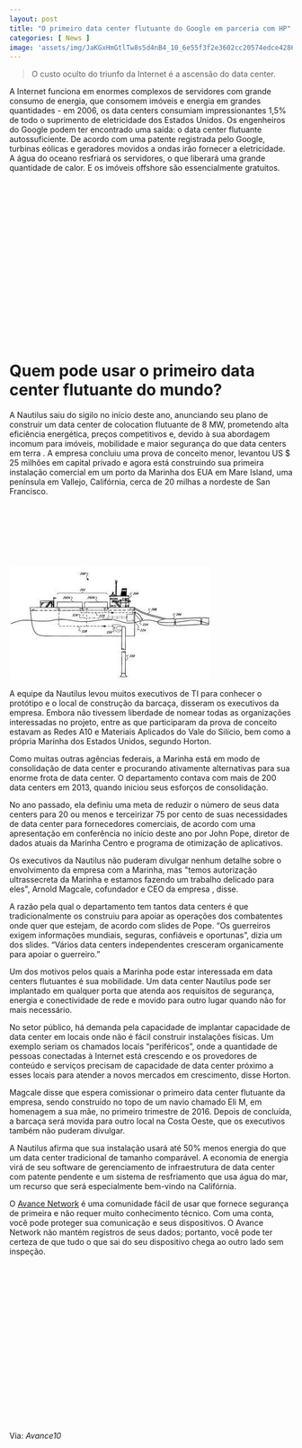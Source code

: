 ```yaml
---
layout: post
title: "O primeiro data center flutuante do Google em parceria com HP"
categories: [ News ]
image: 'assets/img/JaKGxHmGtlTw8s5d4nB4_10_6e55f3f2e3602cc20574edce4286940c_image.jpe'
---
```


> O custo oculto do triunfo da Internet é a ascensão do data center.

A Internet funciona em enormes complexos de servidores com grande consumo de energia, que consomem imóveis e energia em grandes quantidades - em 2006, os data centers consumiam impressionantes 1,5% de todo o suprimento de eletricidade dos Estados Unidos. Os engenheiros do Google podem ter encontrado uma saída: o data center flutuante autossuficiente. De acordo com uma patente registrada pelo Google, turbinas eólicas e geradores movidos a ondas irão fornecer a eletricidade. A água do oceano resfriará os servidores, o que liberará uma grande quantidade de calor. E os imóveis offshore são essencialmente gratuitos.

<!-- QUADRADO -->
<script async src="//pagead2.googlesyndication.com/pagead/js/adsbygoogle.js"></script>
<ins class="adsbygoogle"
style="display:inline-block;width:336px;height:280px"
data-ad-client="ca-pub-2838251107855362"
data-ad-slot="5351066970"></ins>
<script>
(adsbygoogle = window.adsbygoogle || []).push({});
</script>

# Quem pode usar o primeiro data center flutuante do mundo?

A Nautilus saiu do sigilo no início deste ano, anunciando seu plano de construir um data center de colocation flutuante de 8 MW, prometendo alta eficiência energética, preços competitivos e, devido à sua abordagem incomum para imóveis, mobilidade e maior segurança do que data centers em terra . A empresa concluiu uma prova de conceito menor, levantou US $ 25 milhões em capital privado e agora está construindo sua primeira instalação comercial em um porto da Marinha dos EUA em Mare Island, uma península em Vallejo, Califórnia, cerca de 20 milhas a nordeste de San Francisco.

<!-- MINI ANÚNCIO -->
<script async src="//pagead2.googlesyndication.com/pagead/js/adsbygoogle.js"></script>
<!-- Games Root -->
<ins class="adsbygoogle"
style="display:inline-block;width:730px;height:95px"
data-ad-client="ca-pub-2838251107855362"
data-ad-slot="5351066970"></ins>
<script>
(adsbygoogle = window.adsbygoogle || []).push({});
</script>

![Data Center](/assets/img/LeOWdq8WRDmURvnkyvJo_10_e9416bc7a7a0e86353d05190cd9683e5_image.jpe)

<!-- RETANGULO LARGO 2 -->
<script async src="//pagead2.googlesyndication.com/pagead/js/adsbygoogle.js"></script>
<ins class="adsbygoogle"
style="display:block; text-align:center;"
data-ad-layout="in-article"
data-ad-format="fluid"
data-ad-client="ca-pub-2838251107855362"
data-ad-slot="8549252987"></ins>
<script>
(adsbygoogle = window.adsbygoogle || []).push({});
</script>

A equipe da Nautilus levou muitos executivos de TI para conhecer o protótipo e o local de construção da barcaça, disseram os executivos da empresa. Embora não tivessem liberdade de nomear todas as organizações interessadas no projeto, entre as que participaram da prova de conceito estavam as Redes A10 e Materiais Aplicados do Vale do Silício, bem como a própria Marinha dos Estados Unidos, segundo Horton.

Como muitas outras agências federais, a Marinha está em modo de consolidação de data center e procurando ativamente alternativas para sua enorme frota de data center. O departamento contava com mais de 200 data centers em 2013, quando iniciou seus esforços de consolidação.

No ano passado, ela definiu uma meta de reduzir o número de seus data centers para 20 ou menos e terceirizar 75 por cento de suas necessidades de data center para fornecedores comerciais, de acordo com uma apresentação em conferência no início deste ano por John Pope, diretor de dados atuais da Marinha Centro e programa de otimização de aplicativos.

<!-- RETANGULO LARGO -->
<script async src="https://pagead2.googlesyndication.com/pagead/js/adsbygoogle.js"></script>
<!-- Informat -->
<ins class="adsbygoogle"
style="display:block"
data-ad-client="ca-pub-2838251107855362"
data-ad-slot="2327980059"
data-ad-format="auto"
data-full-width-responsive="true"></ins>
<script>
(adsbygoogle = window.adsbygoogle || []).push({});
</script>

Os executivos da Nautilus não puderam divulgar nenhum detalhe sobre o envolvimento da empresa com a Marinha, mas "temos autorização ultrassecreta da Marinha e estamos fazendo um trabalho delicado para eles", Arnold Magcale, cofundador e CEO da empresa , disse.

A razão pela qual o departamento tem tantos data centers é que tradicionalmente os construiu para apoiar as operações dos combatentes onde quer que estejam, de acordo com slides de Pope. “Os guerreiros exigem informações mundiais, seguras, confiáveis ​​e oportunas”, dizia um dos slides. “Vários data centers independentes cresceram organicamente para apoiar o guerreiro.”

Um dos motivos pelos quais a Marinha pode estar interessada em data centers flutuantes é sua mobilidade. Um data center Nautilus pode ser implantado em qualquer porta que atenda aos requisitos de segurança, energia e conectividade de rede e movido para outro lugar quando não for mais necessário.

No setor público, há demanda pela capacidade de implantar capacidade de data center em locais onde não é fácil construir instalações físicas. Um exemplo seriam os chamados locais “periféricos”, onde a quantidade de pessoas conectadas à Internet está crescendo e os provedores de conteúdo e serviços precisam de capacidade de data center próximo a esses locais para atender a novos mercados em crescimento, disse Horton.

Magcale disse que espera comissionar o primeiro data center flutuante da empresa, sendo construído no topo de um navio chamado Eli M, em homenagem a sua mãe, no primeiro trimestre de 2016. Depois de concluída, a barcaça será movida para outro local na Costa Oeste, que os executivos também não puderam divulgar.

A Nautilus afirma que sua instalação usará até 50% menos energia do que um data center tradicional de tamanho comparável. A economia de energia virá de seu software de gerenciamento de infraestrutura de data center com patente pendente e um sistema de resfriamento que usa água do mar, um recurso que será especialmente bem-vindo na Califórnia.

O [Avance Network](https://avance10.com/) é uma comunidade fácil de usar que fornece segurança de primeira e não requer muito conhecimento técnico. Com uma conta, você pode proteger sua comunicação e seus dispositivos. O Avance Network não mantém registros de seus dados; portanto, você pode ter certeza de que tudo o que sai do seu dispositivo chega ao outro lado sem inspeção.

<!-- QUADRADO -->
<script async src="//pagead2.googlesyndication.com/pagead/js/adsbygoogle.js"></script>
<ins class="adsbygoogle"
style="display:inline-block;width:336px;height:280px"
data-ad-client="ca-pub-2838251107855362"
data-ad-slot="5351066970"></ins>
<script>
(adsbygoogle = window.adsbygoogle || []).push({});
</script>

Via: *Avance10*
